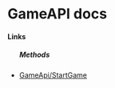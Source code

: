 <h1>GameAPI docs</h1>

<h4>Links</h4>
<ul>
    <h5>Methods</h5>
    <li><a href="./docs/start-game.md">GameApi/StartGame</li>
</ul>
